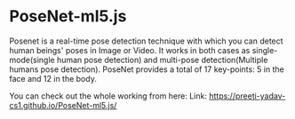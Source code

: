 # PoseNet-ml5.js
Posenet is a real-time pose detection technique with which you can detect human beings' poses in Image or Video. It works in both cases as single-mode(single human pose detection) and multi-pose detection(Multiple humans pose detection). PoseNet provides a total of 17 key-points: 5 in the face and 12 in the body. 

You can check out the whole working from here:
Link: https://preeti-yadav-cs1.github.io/PoseNet-ml5.js/
